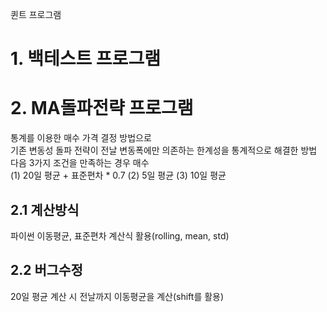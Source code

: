 퀸트 프로그램
# 1. 백테스트 프로그램

# 2. MA돌파전략 프로그램
  통계를 이용한 매수 가격 결정 방법으로  
  기존 변동성 돌파 전략이 전날 변동폭에만 의존하는 한계성을 통계적으로 해결한 방법  
  다음 3가지 조건을 만족하는 경우 매수  
  (1) 20일 평균 + 표준편차 * 0.7 (2) 5일 평균 (3) 10일 평균  
## 2.1 계산방식
  파이썬 이동평균, 표준편차 계산식 활용(rolling, mean, std)
## 2.2 버그수정
  20일 평균 계산 시 전날까지 이동평균을 계산(shift를 활용)  
  
